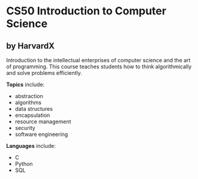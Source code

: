 # CS50 Introduction to Computer Science
## by HarvardX

Introduction to the intellectual enterprises of computer science and the art of programming. This course teaches students how to think algorithmically and solve problems efficiently.

**Topics** include:

- abstraction
- algorithms
- data structures
- encapsulation
- resource management
- security
- software engineering

**Languages** include:

- C
- Python
- SQL
